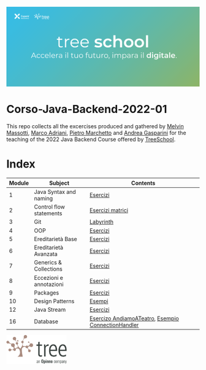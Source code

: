 ![TreeSchool](assets/treeschool_header.png)

# Corso-Java-Backend-2022-01

This repo collects all the excercises produced and gathered by [Melvin Massotti](https://github.com/melvinm99), [Marco Adriani](https://github.com/MrSosu), [Pietro Marchetto](https://github.com/pimarchetto) and [Andrea Gasparini](https://github.com/andrea-gasparini) for the teaching of the 2022 Java Backend Course offered by [TreeSchool](https://tree.it/school/).

# Index

| Module | Subject                 | Contents                                                                                                                        |
|--------|-------------------------|---------------------------------------------------------------------------------------------------------------------------------|
| 1      | Java Syntax and naming  | [Esercizi](https://github.com/MrSosu/Corso-Java-backend-2022-03/tree/main/module_01/src)                                        |
| 2      | Control flow statements | [Esercizi matrici](https://github.com/MrSosu/Corso-Java-backend-2022-03/tree/main/module_02/src)                                |
| 3      | Git                     | [Labyrinth](https://github.com/MrSosu/Corso-Java-backend-2022-03/tree/main/module_03/src/Labyrinth)                             |
| 4      | OOP                     | [Esercizi](https://github.com/MrSosu/Corso-Java-backend-2022-03/tree/main/module_04/src)                                        |
| 5      | Ereditarietà Base       | [Esercizi](https://github.com/MrSosu/Corso-Java-backend-2022-03/tree/main/module_05/src)                                        |
| 6      | Ereditarietà Avanzata   | [Esercizi](https://github.com/MrSosu/Corso-Java-backend-2022-03/tree/main/module_06/src)                                        |
| 7      | Generics & Collections  | [Esercizi](https://github.com/MrSosu/Corso-Java-backend-2022-03/tree/main/module_07/src)                                        |
| 8      | Eccezioni e annotazioni | [Esercizi](https://github.com/MrSosu/Corso-Java-backend-2022-03/tree/main/module_08/src)                                        |
| 9      | Packages                | [Esercizi](https://github.com/MrSosu/Corso-Java-backend-2022-03/tree/main/module_09/src)                                        |
| 10     | Design Patterns         | [Esempi](https://github.com/MrSosu/Corso-Java-backend-2022-03/tree/main/module_10/src/Esempi)                                   |
| 12     | Java Stream             | [Esercizi](https://github.com/MrSosu/Corso-Java-backend-2022-03/tree/main/module_12/src)                                        |
| 16     | Database                | [Esercizo AndiamoATeatro](module_16/AndiamoATeatro.pdf), [Esempio ConnectionHandler](module_16/src/main/java/ConnectionHandler) |
<!--
| 13     | API                      | [Esercizi](module_13/src) |
| 14     | Spring                   | [Esercizi](module_14/src) |
| 15     | Design Patterns          | [Esercizi](module_15/src) |
| 18     | Test                     | [Esercizi](module_18/src) |
-->

<img src="assets/treelogo.png" height="75">
